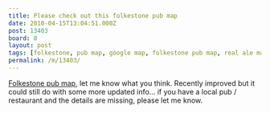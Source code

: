 ```yaml
---
title: Please check out this folkestone pub map
date: 2010-04-15T13:04:51.000Z
post: 13403
board: 8
layout: post
tags: [folkestone, pub map, google map, folkestone pub map, real ale map, mashup, map]
permalink: /m/13403/
---
```

<a href="http://www.folkestonegerald.com/map/">Folkestone pub map</a>, let me know what you think. Recently improved but it could still do with some more updated info... if you have a local pub / restaurant and the details are missing, please let me know.
